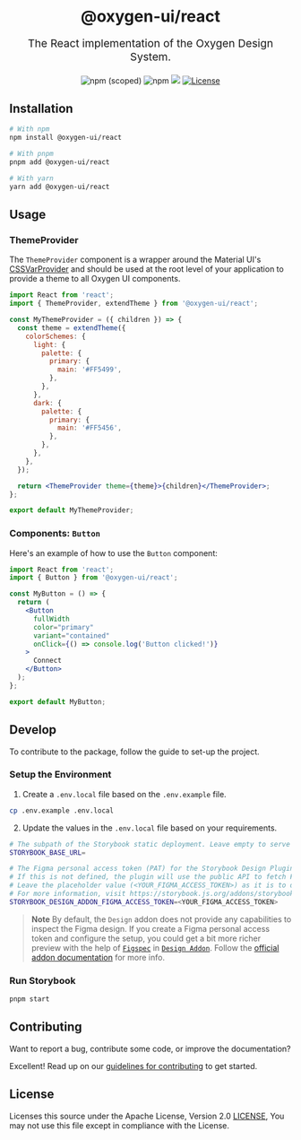 <p align="center" style="color: #343a40">
  <h1 align="center">@oxygen-ui/react</h1>
</p>
<p align="center" style="font-size: 1.2rem;">The React implementation of the Oxygen Design System.</p>

<div align="center">
  <img alt="npm (scoped)" src="https://img.shields.io/npm/v/@oxygen-ui/react">
  <img alt="npm" src="https://img.shields.io/npm/dw/@oxygen-ui/react">
  <a href="https://github.com/storybooks/storybook" target="_blank"><img src="https://raw.githubusercontent.com/storybooks/brand/master/badge/badge-storybook.svg"></a>
  <a href="./LICENSE"><img src="https://img.shields.io/badge/License-Apache%202.0-blue.svg" alt="License"></a>
</div>

## Installation

```bash
# With npm
npm install @oxygen-ui/react

# With pnpm
pnpm add @oxygen-ui/react

# With yarn
yarn add @oxygen-ui/react
```

## Usage

### ThemeProvider

The `ThemeProvider` component is a wrapper around the Material UI's [CSSVarProvider](https://mui.com/material-ui/experimental-api/css-theme-variables/usage/#getting-started) and should be used at the root level of your application to provide a theme to all Oxygen UI components.

```jsx
import React from 'react';
import { ThemeProvider, extendTheme } from '@oxygen-ui/react';

const MyThemeProvider = ({ children }) => {
  const theme = extendTheme({
    colorSchemes: {
      light: {
        palette: {
          primary: {
            main: '#FF5499',
          },
        },
      },
      dark: {
        palette: {
          primary: {
            main: '#FF5456',
          },
        },
      },
    },
  });

  return <ThemeProvider theme={theme}>{children}</ThemeProvider>;
};

export default MyThemeProvider;
```

### Components: `Button`

Here's an example of how to use the `Button` component:

```jsx
import React from 'react';
import { Button } from '@oxygen-ui/react';

const MyButton = () => {
  return (
    <Button
      fullWidth
      color="primary"
      variant="contained"
      onClick={() => console.log('Button clicked!')}
    >
      Connect
    </Button>
  );
};

export default MyButton;
```

## Develop

To contribute to the package, follow the guide to set-up the project.

### Setup the Environment

1. Create a `.env.local` file based on the `.env.example` file.

```bash
cp .env.example .env.local
```

2. Update the values in the `.env.local` file based on your requirements.

```bash
# The subpath of the Storybook static deployment. Leave empty to serve from the root of the domain.
STORYBOOK_BASE_URL=

# The Figma personal access token (PAT) for the Storybook Design Plugin's Figspec integration.
# If this is not defined, the plugin will use the public API to fetch Figma files.
# Leave the placeholder value (<YOUR_FIGMA_ACCESS_TOKEN>) as it is to disable the integration.
# For more information, visit https://storybook.js.org/addons/storybook-addon-designs.
STORYBOOK_DESIGN_ADDON_FIGMA_ACCESS_TOKEN=<YOUR_FIGMA_ACCESS_TOKEN>
```

> **Note**
> By default, the `Design` addon does not provide any capabilities to inspect the Figma design.
> If you create a Figma personal access token and configure the setup, you could get a bit more richer preview
> with the help of [`Figspec`](https://github.com/pocka/figspec) in [`Design Addon`](https://storybook.js.org/addons/storybook-addon-designs).
> Follow the [official addon documentation](https://pocka.github.io/storybook-addon-designs/?path=/story/docs-figma-figspec-readme--page) for more info.

### Run Storybook

```bash
pnpm start
```

## Contributing

Want to report a bug, contribute some code, or improve the documentation?

Excellent! Read up on our [guidelines for contributing](../../CONTRIBUTING.md) to get started.

## License

Licenses this source under the Apache License, Version 2.0 [LICENSE](../../LICENSE), You may not use this file except in compliance with the License.
